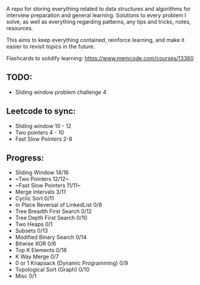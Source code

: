 ﻿A repo for storing everything related to data structures and algorithms for interview preparation and general learning. Solutions to every problem I solve, as well as everything regarding patterns, any tips and tricks, notes, resources.

This aims to keep everything contained, reinforce learning, and make it easier to revisit topics in the future.

Flashcards to solidify learning: https://www.memcode.com/courses/13360

## TODO:

- Sliding window problem challenge 4

## Leetcode to sync:

- Sliding window 10 - 12
- Two pointers 4 - 10
- Fast Slow Pointers 2-8

## Progress:

- Sliding Window 14/16
- ~Two Pointers 12/12~
- ~Fast Slow Pointers 11/11~
- Merge Intervals 3/11
- Cyclic Sort 0/11
- In Place Reversal of LinkedList 0/8
- Tree Breadth First Search 0/12
- Tree Depth First Search 0/10
- Two Heaps 0/1
- Subsets 0/13
- Modified Binary Search 0/14
- Bitwise XOR 0/6
- Top K Elements 0/18
- K Way Merge 0/7
- 0 or 1 Knapsack (Dynamic Programming) 0/9
- Topological Sort (Graph) 0/10
- Misc 0/1
